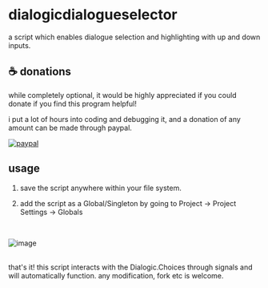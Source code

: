 # dialogicdialogueselector
a script which enables dialogue selection and highlighting with up and down inputs.

## ☕ donations

while completely optional, it would be highly appreciated if you could donate if you find this program helpful!

i put a lot of hours into coding and debugging it, and a donation of any amount can be made through paypal.

[![paypal](https://www.paypalobjects.com/en_US/i/btn/btn_donateCC_LG.gif)](https://paypal.me/irbee246)

## usage

1) save the script anywhere within your file system.

2) add the script as a Global/Singleton by going to Project -> Project Settings -> Globals
<br>

![image](https://github.com/user-attachments/assets/2e31a3f9-23c5-46bc-86cb-e972e62acdf8)

<br>
that's it! this script interacts with the Dialogic.Choices through signals and will automatically function.
any modification, fork etc is welcome.
